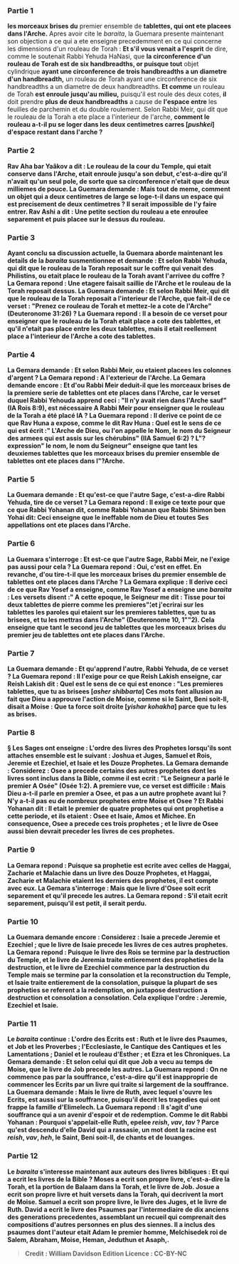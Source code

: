 
### Partie 1
<b>les morceaux brises du</b> premier ensemble de <b>tablettes, qui ont ete placees dans l'Arche.</b> Apres avoir cite le <i>baraita</i>, la Guemara presente maintenant son objection a ce qui a ete enseigne precedemment en ce qui concerne les dimensions d'un rouleau de Torah : <b>Et s'il vous venait a l'esprit</b> de dire, comme le soutenait Rabbi Yehuda HaNasi, que <b>la circonference d'un rouleau de Torah est de six handbreadths, or puisque tout</b> objet cylindrique <b>ayant une circonference de trois handbreadths a un diametre d'un handbreadth,</b> un rouleau de Torah ayant une circonference de six handbreadths a un diametre de deux handbreadths. <b>Et comme</b> un rouleau de Torah <b>est enroule jusqu'au milieu,</b> puisqu'il est roule des deux cotes, <b>il</b> doit prendre <b>plus de deux handbreadths</b> a cause de <b>l'espace entre</b> les feuilles de parchemin et du double roulement. Selon Rabbi Meir, qui dit que le rouleau de la Torah a ete place a l'interieur de l'arche, <b>comment le rouleau a-t-il pu <b>se loger</b> dans les <b>deux centimetres carres [<i>pushkei</i>]</b> d'espace restant dans l'arche ?

### Partie 2
<b>Rav Aha bar Yaâkov a dit : Le rouleau de la <b>cour du Temple</b>, qui etait conserve dans l'Arche, <b>etait enroule jusqu'a son debut,</b> c'est-a-dire qu'il n'avait qu'un seul pole, de sorte que sa circonference n'etait que de deux milliemes de pouce. La Guemara demande : <b>Mais tout de meme, comment</b> un objet <b>qui a deux</b> centimetres de large <b>se loge-t-il</b> dans un espace qui est precisement de <b>deux</b> centimetres ? Il serait impossible de l'y faire entrer. <b>Rav Ashi a dit : Une petite section</b> du rouleau <b>a ete enroulee</b> separement <b>et</b> puis <b>placee sur le dessus</b> du rouleau.

### Partie 3
Ayant conclu sa discussion actuelle, la Guemara aborde maintenant les details de la <i>baraita</i> susmentionnee et demande : <b>Et</b> selon <b>Rabbi Yehuda,</b> qui dit que le rouleau de la Torah reposait sur le coffre qui venait des Philistins, <b>ou etait place le rouleau de la Torah avant l'arrivee du coffre ?</b> La Gemara repond : <b>Une etagere faisait saillie</b> de l'Arche <b>et le rouleau de la Torah reposait dessus.</b> La Guemara demande : <b>Et</b> selon <b>Rabbi Meir,</b> qui dit que le rouleau de la Torah reposait a l'interieur de l'Arche, <b>que fait-il de ce</b> verset : "Prenez ce rouleau de Torah et mettez-le <b>a cote de l'Arche"</b> (Deuteronome 31:26) ? La Guemara repond : <b>Il a besoin</b> de ce verset pour enseigner <b>que</b> le rouleau de la Torah <b>etait place a cote</b> des tablettes, <b>et qu'il n'etait pas place entre</b> les deux <b>tablettes, mais</b> il etait <b>reellement</b> place <b>a l'interieur</b> de l'Arche <b>a cote</b> des tablettes.

### Partie 4
La Gemara demande : <b>Et</b> selon <b>Rabbi Meir, ou etaient placees les <b>colonnes d'argent</b> ? </b> La Gemara repond : <b>A l'exterieur</b> de l'Arche. La Gemara demande encore : <b>Et d'ou Rabbi Meir</b> deduit-il que <b>les morceaux brises de la</b> premiere serie de <b>tablettes ont ete places dans l'Arche,</b> car le verset duquel Rabbi Yehouda apprend ceci : "Il n'y avait rien dans l'Arche sauf" (IA Rois 8:9), est nécessaire A Rabbi Meir pour enseigner que le rouleau de la Torah a été placé lA ? La Guemara repond : <b>Il derive</b> ce point <b>de ce que Rav Huna</b> a expose, <b>comme le dit Rav Huna : Quel</b> est le sens de ce <b>qui est écrit :</b>" L'Arche de Dieu, <b>ou l'on appelle le Nom, le nom du Seigneur des armees qui est assis sur les chérubins"</b> (IIA Samuel 6:2) ? L"?expression" le nom, le nom du Seigneur" <b>enseigne que</b> tant les <b>deuxiemes <b>tablettes que les morceaux brises du</b> premier ensemble de <b>tablettes ont ete places dans l"?Arche.</b>

### Partie 5
La Guemara demande : <b>Et</b> qu'est-ce que <b>l'autre Sage</b>, c'est-a-dire Rabbi Yehuda, tire de ce verset ? La Gemara repond : <b>Il exige</b> ce texte <b>pour</b> que <b>ce que Rabbi Yohanan</b> dit, <b>comme Rabbi Yohanan</b> que <b>Rabbi Shimon ben Yohai dit:</b> Ceci <b>enseigne que le</b> ineffable <b>nom</b> de Dieu <b>et toutes Ses appellations ont ete places dans l'Arche.</b>

### Partie 6
La Guemara s'interroge : <b>Et</b> est-ce que <b>l'autre</b> Sage, Rabbi Meir, <b>ne l'exige pas aussi pour cela ?</b> La Guemara repond : <b>Oui,</b> c'est <b>en effet. En revanche, d'ou tire-t-il</b> que <b>les morceaux brises du</b> premier ensemble de <b>tablettes ont ete places dans l'Arche ?</b> La Gemara explique : <b>Il derive</b> ceci <b>de ce <b>que Rav Yosef a enseigne, comme Rav Yosef a enseigne</b> une <i>baraita</i> : Les versets disent :" A cette epoque, le Seigneur me dit : Tisse pour toi deux tablettes de pierre comme les premieres"¦et j'ecrirai sur les tablettes les paroles qui etaient sur les premieres tablettes, <b>que tu as brisees, et tu les mettras</b> dans l'Arche" (Deuteronome 10, 1""2). <b>Cela enseigne que</b> tant le <b>second jeu de <b>tablettes</b> que les morceaux brises du</b> premier jeu de <b>tablettes ont ete places dans l'Arche.</b>

### Partie 7
La Guemara demande : <b>Et</b> qu'apprend <b>l'autre</b>, Rabbi Yehuda, de ce verset ? La Guemara repond : <b>Il l'exige pour</b> ce <b>que Reish Lakish</b> enseigne, <b>car Reish Lakish dit :</b> Quel est le sens de ce qui est enonce : "Les premieres tablettes, <b>que tu as brisees [<i>asher shibbarta</i>]</b> Ces mots font allusion au fait que Dieu a approuve l'action de Moise, comme si <b>le Saint, Beni soit-Il, disait a Moise : Que ta force soit droite [<i>yishar kohakha</i>] parce que tu les as brises</b>.

### Partie 8
§ <b>Les Sages ont enseigne : L'ordre des</b> livres des <b>Prophetes</b> lorsqu'ils sont attaches ensemble est le suivant : <b>Joshua et Juges, Samuel et Rois, Jeremie et Ezechiel,</b> et <b>Isaie et les Douze</b> Prophetes. La Gemara demande : <b>Considerez : Osee a precede</b> certains des autres prophetes dont les livres sont inclus dans la Bible, <b>comme il est ecrit : "Le Seigneur a parlé le premier A Osée"</b> (Osée 1:2). A premiere vue, ce verset est difficile : <b>Mais Dieu a-t-il parle en premier a Osee,</b> et pas a un autre prophete avant lui ? <b>N'y a-t-il pas eu de nombreux prophetes entre Moise et Osee ? Et Rabbi Yohanan dit : Il etait le premier de quatre prophetes qui ont prophetise a cette periode, et ils etaient : Osee et Isaie, Amos et Michee.</b> En consequence, Osee a precede ces trois prophetes ; <b>et</b> le livre de <b>Osee</b> aussi bien <b>devrait preceder</b> les livres de ces prophetes.

### Partie 9
La Gemara repond : <b>Puisque sa prophetie est ecrite avec</b> celles de <b>Haggai, Zacharie et Malachie</b> dans un livre des Douze Prophetes, <b>et Haggai, Zacharie et Malachie etaient les derniers des prophetes, il est compte avec eux.</b> La Gemara s'interroge : <b>Mais que</b> le livre d'Osee <b>soit ecrit separement et qu'il precede</b> les autres. La Gemara repond : S'il etait ecrit separement, <b>puisqu'il est petit, il serait perdu.</b>

### Partie 10
La Guemara demande encore : <b>Considerez : Isaie a precede Jeremie et Ezechiel ; que</b> le livre de <b>Isaie precede</b> les livres de ces autres prophetes. La Gemara repond : <b>Puisque</b> le livre des <b>Rois se termine par la destruction</b> du Temple, <b>et</b> le livre de <b>Jeremia</b> traite <b>entierement</b> des propheties de <b>la destruction, et</b> le livre de <b>Ezechiel commence par la destruction</b> du Temple <b>mais se termine par la consolation</b> et la reconstruction du Temple, <b>et Isaie</b> traite <b>entierement de la consolation,</b> puisque la plupart de ses propheties se referent a la redemption, <b>on juxtapose destruction a destruction et consolation a consolation. </b> Cela explique l'ordre : Jeremie, Ezechiel et Isaie.

### Partie 11
Le <i>baraita</i> continue : <b>L'ordre des Ecrits</b> est : <b>Ruth et le livre des Psaumes, et Job et les Proverbes ; l'Ecclesiaste, le Cantique des Cantiques et les Lamentations ; Daniel et le rouleau d'Esther ;</b> et <b>Ezra et les Chroniques.</b> La Gemara demande : <b>Et selon celui qui dit</b> que <b>Job</b> a vecu <b>au temps de Moise, que</b> le livre de <b>Job precede</b> les autres. La Guemara repond : <b>On ne commence pas par la souffrance,</b> c'est-a-dire qu'il est inapproprie de commencer les Ecrits par un livre qui traite si largement de la souffrance. La Guemara demande : Mais le livre de <b>Ruth,</b> avec lequel s'ouvre les Ecrits, <b>est aussi</b> sur la <b>souffrance,</b> puisqu'il decrit les tragedies qui ont frappe la famille d'Elimelech. La Guemara repond : Il s'agit d'une <b>souffrance qui a un avenir</b> d'espoir et de redemption. <b>Comme le dit Rabbi Yohanan : Pourquoi s'appelait-elle Ruth,</b> epelee <i>reish</i>, <i>vav</i>, <i>tav</i> ? Parce qu'est <b>descendu d'elle David qui a rassasie,</b> un mot dont la racine est <i>reish</i>, <i>vav</i>, <i>heh</i>, <b>le Saint, Beni soit-Il, de chants et de louanges.</b>

### Partie 12
Le <i>baraita</i> s'interesse maintenant aux auteurs des livres bibliques : <b>Et qui a ecrit</b> les livres de la Bible ? <b>Moses a ecrit son propre livre,</b> c'est-a-dire la Torah, <b>et la portion de Balaam</b> dans la Torah, <b>et</b> le livre de <b>Job. Josue a ecrit son propre livre et huit versets dans la Torah,</b> qui decrivent la mort de Moise. <b>Samuel a ecrit son propre livre,</b> le livre des <b>Juges, et</b> le livre de <b>Ruth. David a ecrit le livre des Psaumes par l'intermediaire de dix anciens</b> des generations precedentes, assemblant un recueil qui comprenait des compositions d'autres personnes en plus des siennes. Il a inclus des psaumes dont l'auteur etait <b>Adam le premier</b> homme, <b>Melchisedek</b> roi de Salem, <b>Abraham, Moise, Heman, Jeduthun et Asaph,</b>.

>Credit : William Davidson Edition
>Licence : CC-BY-NC